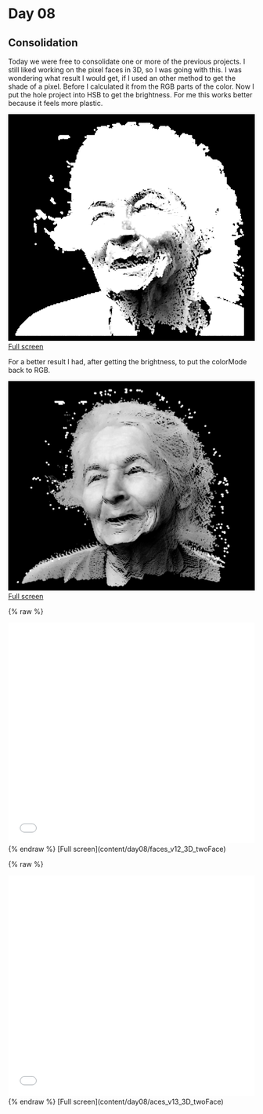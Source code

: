 # Day 08

## Consolidation

Today we were free to consolidate one or more of the previous projects. I still liked working on the pixel faces in 3D, so I was going with this.
I was wondering what result I would get, if I used an other method to get the shade of a pixel. Before I calculated it from the RGB parts of the color. Now I put the hole project into HSB to get the brightness. For me this works better because it feels more plastic.

![Example Image](content/day08/01/HSB.png)
[Full screen](content/day08/faces_v11_3D_diameter)

For a better result I had, after getting the brightness, to put the colorMode back to RGB.

![Example Image](content/day08/01/RGB.png)
[Full screen](content/day08/faces_v10_3D_brightness)



{% raw %}
<iframe src="content\day08\faces_v12_3D_twoFace\index.html" width="100%" height="450" frameborder="no"></iframe>
{% endraw %}
[Full screen](content/day08/faces_v12_3D_twoFace)

{% raw %}
<iframe src="content\day08\faces_v13_3D_twoFace\index.html" width="100%" height="450" frameborder="no"></iframe>
{% endraw %}
[Full screen](content/day08/aces_v13_3D_twoFace)